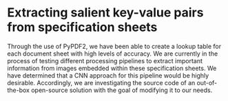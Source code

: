 # Extracting salient key-value pairs from specification sheets

Through the use of PyPDF2, we have been able to create a lookup table for each document sheet with high levels of accuracy. We are currently in the process of testing different processing pipelines to extract important information from images embedded within these specification sheets. We have determined that a CNN approach for this pipeline would be highly desirable. Accordingly, we are investigating the source code of an out-of-the-box open-source solution with the goal of modifying it to our needs.
